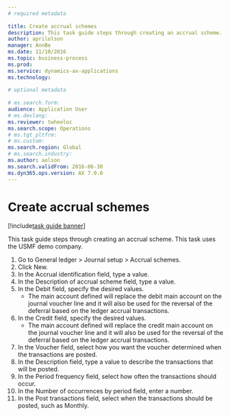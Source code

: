 ```yaml
--- 
# required metadata 
 
title: Create accrual schemes
description: This task guide steps through creating an accrual scheme. 
author: aprilolson
manager: AnnBe 
ms.date: 11/10/2016
ms.topic: business-process 
ms.prod:  
ms.service: dynamics-ax-applications 
ms.technology:  
 
# optional metadata 
 
# ms.search.form:   
audience: Application User 
# ms.devlang:  
ms.reviewer: twheeloc
ms.search.scope: Operations 
# ms.tgt_pltfrm:  
# ms.custom:  
ms.search.region: Global
# ms.search.industry: 
ms.author: aolson
ms.search.validFrom: 2016-06-30 
ms.dyn365.ops.version: AX 7.0.0 
---
```

# Create accrual schemes

[!include[task guide banner](../../includes/task-guide-banner.md)]

This task guide steps through creating an accrual scheme. This task uses the USMF demo company.

1. Go to General ledger > Journal setup > Accrual schemes.
2. Click New.
3. In the Accrual identification field, type a value.
4. In the Description of accrual scheme field, type a value.
5. In the Debit field, specify the desired values.
    * The main account defined will replace the debit main account on the journal voucher line and it will also be used for the reversal of the deferral based on the ledger accrual transactions.  
6. In the Credit field, specify the desired values.
    * The main account defined will replace the credit main account on the journal voucher line and it will also be used for the reversal of the deferral based on the ledger accrual transactions.  
7. In the Voucher field, select how you want the voucher determined when the transactions are posted.
8. In the Description field, type a value to describe the transactions that will be posted.
9. In the Period frequency field, select how often the transactions should occur.
10. In the Number of occurrences by period field, enter a number.
11. In the Post transactions field, select when the transactions should be posted, such as Monthly.

